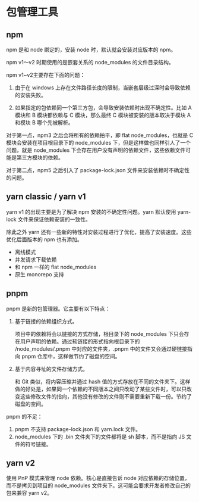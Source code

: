 # 包管理工具

## npm

npm 是和 node 绑定的，安装 node 时，默认就会安装对应版本的 npm。

npm v1～v2 时期使用的是嵌套关系的 node_modules 的文件目录结构。

npm v1~v2主要存在下面的问题：

1. 由于在 windows 上存在文件路径长度的限制，当嵌套层级过深时会导致依赖的安装失败。

2. 如果指定的包依赖同一个第三方包，会导致安装依赖时出现不确定性。比如 A 模块和 B 模块都依赖与 C 模块，那么最终 C 模块被安装的版本取决于模块 A 和模块 B 哪个先被解析。

对于第一点，npm3 之后会将所有的依赖拍平，即 flat node_modules，也就是 C 模块会安装在项目根目录下的 node_modules 下，但是这样做也同样引人了一个问题，就是 node_modules 下会存在用户没有声明的依赖文件，这些依赖文件可能是第三方模块的依赖。

对于第二点，npm5 之后引入了 package-lock.json 文件来安装依赖时不确定性的问题。

## yarn classic / yarn v1

yarn v1 的出现主要是为了解决 npm 安装的不确定性问题。yarn 默认使用 yarn-lock 文件来保证依赖安装的一致性。

除此之外 yarn 还有一些新的特性对安装过程进行了优化，提高了安装速度。这些优化后面版本的 npm 也有添加。

+ 离线模式
+ 并发请求下载依赖
+ 和 npm 一样的 flat node_modules
+ 原生 monorepo 支持

## pnpm

pnpm 是新的包管理器。它主要有以下特点：

1. 基于链接的依赖组织方式。

    项目中的依赖将会以链接的方式存储，根目录下的 node_modules 下只会存在用户声明的依赖。通过软链接的形式指向根目录下的 /node_modules/.pnpm 中对应的文件夹，.pnpm 中的文件又会通过硬链接指向 pnpm 仓库中，这样做节约了磁盘的空间。
  
2. 基于内容寻址的文件存储方式。

    和 Git 类似，将内容压缩并通过 hash 值的方式存放在不同的文件夹下。这样做的好处是，如果同一个依赖的不同版本之间只改动了某些文件时，可以只改变这些修改文件的指向，其他没有修改的文件则不需要重新下载一份。节约了磁盘的空间。

pnpm 的不足：

1. pnpm 不支持 package-lock.json 和 yarn.lock 文件。
2. node_modules 下的 .bin 文件夹下的文件都将是 sh 脚本，而不是指向 JS 文件的符号链接。

## yarn v2

使用 PnP 模式来管理 node 依赖。核心是直接告诉 node 对应依赖的存储位置，而不是拷贝到项目的 node_modules 文件夹下。这可能会要求开发者修改自己的包来兼容 yarn v2。